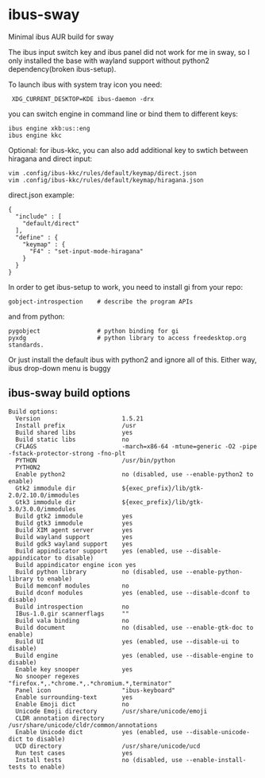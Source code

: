 # ibus-sway

Minimal ibus AUR build for sway 

The ibus input switch key and ibus panel did not work for me in sway, so I only installed
the base with wayland support without python2 dependency(broken ibus-setup).

To launch ibus with system tray icon you need:

	 XDG_CURRENT_DESKTOP=KDE ibus-daemon -drx 

you can switch engine in command line or bind them to different keys:

	ibus engine xkb:us::eng
	ibus engine kkc 

Optional: for ibus-kkc, you can also add additional key to swtich between hiragana and direct input:

	vim .config/ibus-kkc/rules/default/keymap/direct.json
	vim .config/ibus-kkc/rules/default/keymap/hiragana.json

direct.json example:

	{
	  "include" : [
	    "default/direct"
	  ],
	  "define" : {
	    "keymap" : {
	      "F4" : "set-input-mode-hiragana"
	    }
	  }
	}

In order to get ibus-setup to work, you need to install gi from your repo:

	gobject-introspection    # describe the program APIs 

and from python:

	pygobject                # python binding for gi
	pyxdg                    # python library to access freedesktop.org standards. 

Or just install the default ibus with python2 and ignore all of this.
Either way, ibus drop-down menu is buggy 


## ibus-sway build options


	Build options:
	  Version                       1.5.21
	  Install prefix                /usr
	  Build shared libs             yes
	  Build static libs             no
	  CFLAGS                        -march=x86-64 -mtune=generic -O2 -pipe -fstack-protector-strong -fno-plt
	  PYTHON                        /usr/bin/python
	  PYTHON2                       
	  Enable python2                no (disabled, use --enable-python2 to enable)
	  Gtk2 immodule dir             ${exec_prefix}/lib/gtk-2.0/2.10.0/immodules
	  Gtk3 immodule dir             ${exec_prefix}/lib/gtk-3.0/3.0.0/immodules
	  Build gtk2 immodule           yes
	  Build gtk3 immodule           yes
	  Build XIM agent server        yes
	  Build wayland support         yes
	  Build gdk3 wayland support    yes
	  Build appindicator support    yes (enabled, use --disable-appindicator to disable)
	  Build appindicator engine icon yes
	  Build python library          no (disabled, use --enable-python-library to enable)
	  Build memconf modules         no
	  Build dconf modules           yes (enabled, use --disable-dconf to disable)
	  Build introspection           no
	  IBus-1.0.gir scannerflags     ""
	  Build vala binding            no
	  Build document                no (disabled, use --enable-gtk-doc to enable)
	  Build UI                      yes (enabled, use --disable-ui to disable)
	  Build engine                  yes (enabled, use --disable-engine to disable)
	  Enable key snooper            yes
	  No snooper regexes            "firefox.*,.*chrome.*,.*chromium.*,terminator"
	  Panel icon                    "ibus-keyboard"
	  Enable surrounding-text       yes
	  Enable Emoji dict             no
	  Unicode Emoji directory       /usr/share/unicode/emoji
	  CLDR annotation directory     /usr/share/unicode/cldr/common/annotations
	  Enable Unicode dict           yes (enabled, use --disable-unicode-dict to disable)
	  UCD directory                 /usr/share/unicode/ucd
	  Run test cases                yes
	  Install tests                 no (disabled, use --enable-install-tests to enable)

